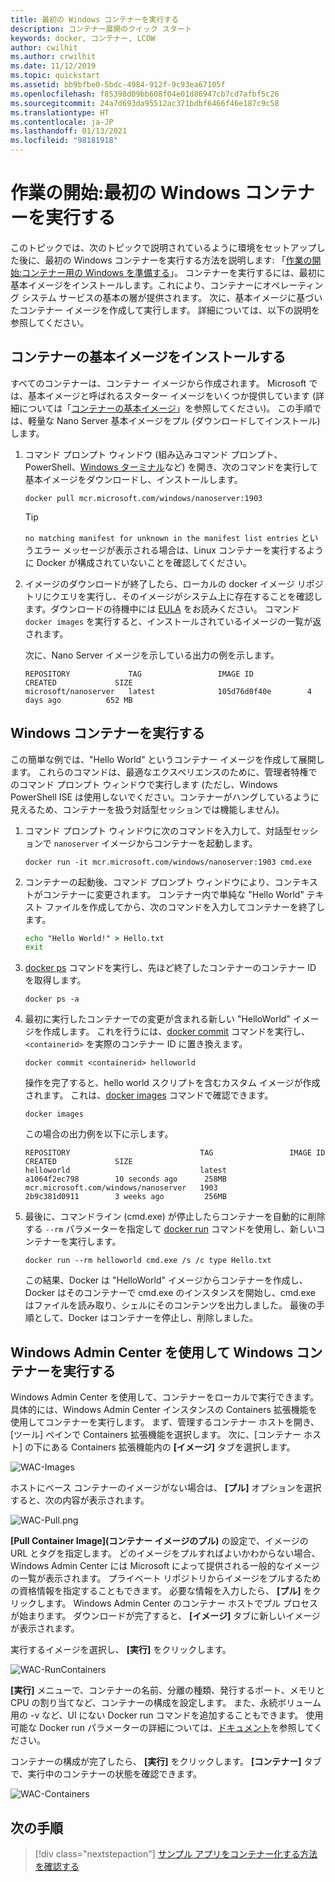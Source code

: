 ```yaml
---
title: 最初の Windows コンテナーを実行する
description: コンテナー展開のクイック スタート
keywords: docker, コンテナー, LCOW
author: cwilhit
ms.author: crwilhit
ms.date: 11/12/2019
ms.topic: quickstart
ms.assetid: bb9bfbe0-5bdc-4984-912f-9c93ea67105f
ms.openlocfilehash: f85398d09bb608f04e01d86947cb7cd7afbf5c26
ms.sourcegitcommit: 24a7d693da95512ac371bdbf6466f46e187c9c58
ms.translationtype: HT
ms.contentlocale: ja-JP
ms.lasthandoff: 01/13/2021
ms.locfileid: "98181918"
---
```

# <a name="get-started-run-your-first-windows-container"></a>作業の開始:最初の Windows コンテナーを実行する

このトピックでは、次のトピックで説明されているように環境をセットアップした後に、最初の Windows コンテナーを実行する方法を説明します: 「[作業の開始:コンテナー用の Windows を準備する](./set-up-environment.md)」。 コンテナーを実行するには、最初に基本イメージをインストールします。これにより、コンテナーにオペレーティング システム サービスの基本の層が提供されます。 次に、基本イメージに基づいたコンテナー イメージを作成して実行します。 詳細については、以下の説明を参照してください。

## <a name="install-a-container-base-image"></a>コンテナーの基本イメージをインストールする

すべてのコンテナーは、コンテナー イメージから作成されます。 Microsoft では、基本イメージと呼ばれるスターター イメージをいくつか提供しています (詳細については「[コンテナーの基本イメージ](../manage-containers/container-base-images.md)」を参照してください)。 この手順では、軽量な Nano Server 基本イメージをプル (ダウンロードしてインストール) します。

1. コマンド プロンプト ウィンドウ (組み込みコマンド プロンプト、PowerShell、[Windows ターミナル](https://www.microsoft.com/p/windows-terminal-preview/9n0dx20hk701?activetab=pivot:overviewtab)など) を開き、次のコマンドを実行して基本イメージをダウンロードし、インストールします。

   ```console
   docker pull mcr.microsoft.com/windows/nanoserver:1903
   ```

   > [!TIP]
   > `no matching manifest for unknown in the manifest list entries` というエラー メッセージが表示される場合は、Linux コンテナーを実行するように Docker が構成されていないことを確認してください。

2. イメージのダウンロードが終了したら、ローカルの docker イメージ リポジトリにクエリを実行し、そのイメージがシステム上に存在することを確認します。ダウンロードの待機中には [EULA](../images-eula.md) をお読みください。 コマンド `docker images` を実行すると、インストールされているイメージの一覧が返されます。

   次に、Nano Server イメージを示している出力の例を示します。

   ```console
   REPOSITORY             TAG                 IMAGE ID            CREATED             SIZE
   microsoft/nanoserver   latest              105d76d0f40e        4 days ago          652 MB
   ```

## <a name="run-a-windows-container"></a>Windows コンテナーを実行する

この簡単な例では、"Hello World" というコンテナー イメージを作成して展開します。 これらのコマンドは、最適なエクスペリエンスのために、管理者特権でのコマンド プロンプト ウィンドウで実行します (ただし、Windows PowerShell ISE は使用しないでください。コンテナーがハングしているように見えるため、コンテナーを扱う対話型セッションでは機能しません)。

1. コマンド プロンプト ウィンドウに次のコマンドを入力して、対話型セッションで `nanoserver` イメージからコンテナーを起動します。

   ```console
   docker run -it mcr.microsoft.com/windows/nanoserver:1903 cmd.exe
   ```
2. コンテナーの起動後、コマンド プロンプト ウィンドウにより、コンテキストがコンテナーに変更されます。 コンテナー内で単純な "Hello World" テキスト ファイルを作成してから、次のコマンドを入力してコンテナーを終了します。

   ```cmd
   echo "Hello World!" > Hello.txt
   exit
   ```

3. [docker ps](https://docs.docker.com/engine/reference/commandline/ps/) コマンドを実行し、先ほど終了したコンテナーのコンテナー ID を取得します。

   ```console
   docker ps -a
   ```

4. 最初に実行したコンテナーでの変更が含まれる新しい "HelloWorld" イメージを作成します。 これを行うには、[docker commit](https://docs.docker.com/engine/reference/commandline/commit/) コマンドを実行し、`<containerid>` を実際のコンテナー ID に置き換えます。

   ```console
   docker commit <containerid> helloworld
   ```

   操作を完了すると、hello world スクリプトを含むカスタム イメージが作成されます。 これは、[docker images](https://docs.docker.com/engine/reference/commandline/images/) コマンドで確認できます。

   ```console
   docker images
   ```

   この場合の出力例を以下に示します。

   ```console
   REPOSITORY                             TAG                 IMAGE ID            CREATED             SIZE
   helloworld                             latest              a1064f2ec798        10 seconds ago      258MB
   mcr.microsoft.com/windows/nanoserver   1903                2b9c381d0911        3 weeks ago         256MB
   ```

5. 最後に、コマンドライン (cmd.exe) が停止したらコンテナーを自動的に削除する `--rm` パラメーターを指定して [docker run](https://docs.docker.com/engine/reference/commandline/run/) コマンドを使用し、新しいコンテナーを実行します。

   ```console
   docker run --rm helloworld cmd.exe /s /c type Hello.txt
   ```
   この結果、Docker は "HelloWorld" イメージからコンテナーを作成し、Docker はそのコンテナーで cmd.exe のインスタンスを開始し、cmd.exe はファイルを読み取り、シェルにそのコンテンツを出力しました。 最後の手順として、Docker はコンテナーを停止し、削除しました。

## <a name="run-a-windows-container-using-windows-admin-center"></a>Windows Admin Center を使用して Windows コンテナーを実行する

Windows Admin Center を使用して、コンテナーをローカルで実行できます。 具体的には、Windows Admin Center インスタンスの Containers 拡張機能を使用してコンテナーを実行します。 まず、管理するコンテナー ホストを開き、[ツール] ペインで Containers 拡張機能を選択します。 次に、[コンテナー ホスト] の下にある Containers 拡張機能内の **[イメージ]** タブを選択します。

![WAC-Images](./media/WAC-Images.png)

ホストにベース コンテナーのイメージがない場合は、 **[プル]** オプションを選択すると、次の内容が表示されます。

![WAC-Pull.png](./media/WAC-Pull.png)

**[Pull Container Image]\(コンテナー イメージのプル\)** の設定で、イメージの URL とタグを指定します。 どのイメージをプルすればよいかわからない場合、Windows Admin Center には Microsoft によって提供される一般的なイメージの一覧が表示されます。 プライベート リポジトリからイメージをプルするための資格情報を指定することもできます。 必要な情報を入力したら、 **[プル]** をクリックします。 Windows Admin Center のコンテナー ホストでプル プロセスが始まります。 ダウンロードが完了すると、 **[イメージ]** タブに新しいイメージが表示されます。

実行するイメージを選択し、 **[実行]** をクリックします。

![WAC-RunContainers](./media/WAC-RunContainers.png)

**[実行]** メニューで、コンテナーの名前、分離の種類、発行するポート、メモリと CPU の割り当てなど、コンテナーの構成を設定します。 また、永続ボリューム用の -v など、UI にない Docker run コマンドを追加することもできます。 使用可能な Docker run パラメーターの詳細については、[ドキュメント](https://docs.docker.com/engine/reference/commandline/run/)を参照してください。

コンテナーの構成が完了したら、 **[実行]** をクリックします。 **[コンテナー]** タブで、実行中のコンテナーの状態を確認できます。

![WAC-Containers](./media/WAC-Containers.png)

## <a name="next-steps"></a>次の手順

> [!div class="nextstepaction"]
> [サンプル アプリをコンテナー化する方法を確認する](./building-sample-app.md)